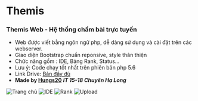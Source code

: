 # Themis

### Themis Web - Hệ thống chấm bài trực tuyến

- Web được viết bằng ngôn ngữ php, dễ dàng sử dụng và cài đặt trên các webserver.
- Giao diện Bootstrap chuẩn reponsive, style thân thiện
- Chức năng gồm : IDE, Bảng Rank, Status...
- Lưu ý: Code chạy tốt nhất trên phiên bản php 5.6
- Link Drive: [Bản đầy đủ](https://drive.google.com/file/d/1WairlqonxoFASb3FA3rO3OtR7-KMlP21/view?usp=sharing)
- **Made by [Hungs20](http://fb.com/hungs20 'Chu Văn Hưng')** **_IT 15-18 Chuyên Hạ Long_**

![Trang chủ](https://user-images.githubusercontent.com/20833690/43200380-9f9b0b50-903f-11e8-9add-228cd201805b.png)
![IDE](https://user-images.githubusercontent.com/20833690/43200382-a0056874-903f-11e8-9bc5-0deb65cec071.png)
![Rank](https://user-images.githubusercontent.com/20833690/43200388-a0e12e54-903f-11e8-9fe0-7a01032255dd.png)
![Upload](https://user-images.githubusercontent.com/20833690/43200389-a11a1778-903f-11e8-9631-417551dc39f6.png)
